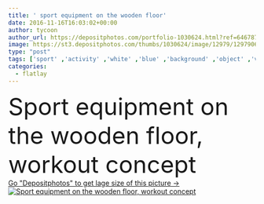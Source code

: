 ```yaml
---
title: ' sport equipment on the wooden floor'
date: 2016-11-16T16:03:02+00:00
author: tycoon
author_url: https://depositphotos.com/portfolio-1030624.html?ref=64678756
image: https://st3.depositphotos.com/thumbs/1030624/image/12979/129790684/api_thumb_450.jpg?forcejpeg=true
type: "post"
tags: ['sport' ,'activity' ,'white' ,'blue' ,'background' ,'object' ,'view' ,'set' ,'copy' ,'equipment' ,'clothing' ,'water' ,'health' ,'healthy' ,'wooden' ,'diet' ,'care' ,'towel' ,'power' ,'gray' ,'concept' ,'purple' ,'active' ,'measuring' ,'lifestyle' ,'weight' ,'accessories' ,'bottle' ,'fit' ,'fitness' ,'gym' ,'exercise' ,'strength' ,'collection' ,'footwear' ,'shoes' ,'running' ,'training' ,'sneakers' ,'loss' ,'athletic' ,'workout' ,'trainers' ,'earphones' ,'top view' ,'flatlay' ]
categories: 
  - flatlay
---
```

<div aling="center">
            <font size="60"> Sport equipment on the wooden floor, workout concept</font>   
</div>
<div>
    <a href='https://st3.depositphotos.com/thumbs/1030624/image/12979/129790684/api_thumb_450.jpg?forcejpeg=true?ref=64678756' target=_blank > Go "Depositphotos" to get lage size of this picture ->
        <img href='https://st3.depositphotos.com/thumbs/1030624/image/12979/129790684/api_thumb_450.jpg?forcejpeg=true?ref=64678756' src='https://st3.depositphotos.com/1030624/12979/i/950/depositphotos_129790684-stock-photo-sport-equipment-on-the-wooden.jpg?forcejpeg=true' alt='Sport equipment on the wooden floor, workout concept' >
    </a>
</div>
